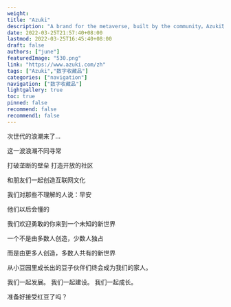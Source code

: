 ```yaml
---
weight: 
title: "Azuki"
description: "A brand for the metaverse, built by the community。Azuki现在是交易量最大的动漫NFT系列之一,销售额超过3.44亿美元。"
date: 2022-03-25T21:57:40+08:00
lastmod: 2022-03-25T16:45:40+08:00
draft: false
authors: ["june"]
featuredImage: "530.png"
link: "https://www.azuki.com/zh"
tags: ["Azuki","数字收藏品"]
categories: ["navigation"]
navigation: ["数字收藏品"]
lightgallery: true
toc: true
pinned: false
recommend: false
recommend1: false
---
```

次世代的浪潮来了... 

这一波浪潮不同寻常

打破垄断的壁垒 打造开放的社区

和朋友们一起创造互联网文化

我们对那些不理解的人说：早安

他们以后会懂的

我们欢迎勇敢的你来到一个未知的新世界

一个不是由多数人创造，少数人独占

而是由更多人创造，多数人共有的新世界

从小豆园里成长出的豆子伙伴们终会成为我们的家人。

 我们一起发展。 我们一起建设。 我们一起成长。

 准备好接受红豆了吗？
